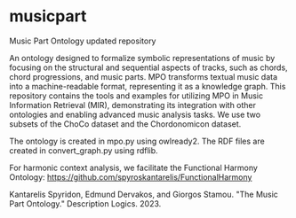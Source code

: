 # musicpart
Music Part Ontology updated repository

An ontology designed to formalize symbolic representations of music by focusing on the structural and sequential aspects of tracks, such as chords, chord progressions, and music parts. MPO transforms textual music data into a machine-readable format, representing it as a knowledge graph. This repository contains the tools and examples for utilizing MPO in Music Information Retrieval (MIR), demonstrating its integration with other ontologies and enabling advanced music analysis tasks. We use two subsets of the ChoCo dataset and the Chordonomicon dataset.

The ontology is created in mpo.py using owlready2. The RDF files are created in convert_graph.py using rdflib.

For harmonic context analysis, we facilitate the Functional Harmony Ontology: https://github.com/spyroskantarelis/FunctionalHarmony

Kantarelis Spyridon, Edmund Dervakos, and Giorgos Stamou. "The Music Part Ontology." Description Logics. 2023.
